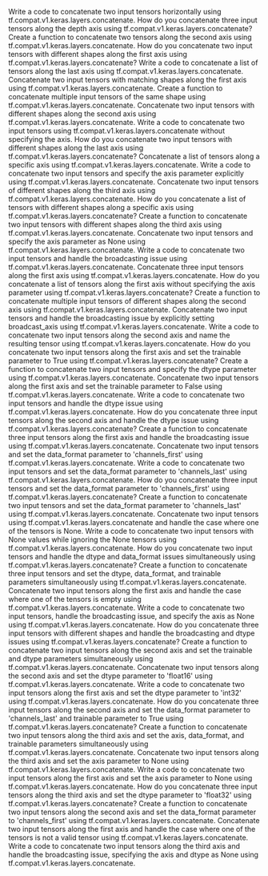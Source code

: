 Write a code to concatenate two input tensors horizontally using tf.compat.v1.keras.layers.concatenate.
How do you concatenate three input tensors along the depth axis using tf.compat.v1.keras.layers.concatenate?
Create a function to concatenate two tensors along the second axis using tf.compat.v1.keras.layers.concatenate.
How do you concatenate two input tensors with different shapes along the first axis using tf.compat.v1.keras.layers.concatenate?
Write a code to concatenate a list of tensors along the last axis using tf.compat.v1.keras.layers.concatenate.
Concatenate two input tensors with matching shapes along the first axis using tf.compat.v1.keras.layers.concatenate.
Create a function to concatenate multiple input tensors of the same shape using tf.compat.v1.keras.layers.concatenate.
Concatenate two input tensors with different shapes along the second axis using tf.compat.v1.keras.layers.concatenate.
Write a code to concatenate two input tensors using tf.compat.v1.keras.layers.concatenate without specifying the axis.
How do you concatenate two input tensors with different shapes along the last axis using tf.compat.v1.keras.layers.concatenate?
Concatenate a list of tensors along a specific axis using tf.compat.v1.keras.layers.concatenate.
Write a code to concatenate two input tensors and specify the axis parameter explicitly using tf.compat.v1.keras.layers.concatenate.
Concatenate two input tensors of different shapes along the third axis using tf.compat.v1.keras.layers.concatenate.
How do you concatenate a list of tensors with different shapes along a specific axis using tf.compat.v1.keras.layers.concatenate?
Create a function to concatenate two input tensors with different shapes along the third axis using tf.compat.v1.keras.layers.concatenate.
Concatenate two input tensors and specify the axis parameter as None using tf.compat.v1.keras.layers.concatenate.
Write a code to concatenate two input tensors and handle the broadcasting issue using tf.compat.v1.keras.layers.concatenate.
Concatenate three input tensors along the first axis using tf.compat.v1.keras.layers.concatenate.
How do you concatenate a list of tensors along the first axis without specifying the axis parameter using tf.compat.v1.keras.layers.concatenate?
Create a function to concatenate multiple input tensors of different shapes along the second axis using tf.compat.v1.keras.layers.concatenate.
Concatenate two input tensors and handle the broadcasting issue by explicitly setting broadcast_axis using tf.compat.v1.keras.layers.concatenate.
Write a code to concatenate two input tensors along the second axis and name the resulting tensor using tf.compat.v1.keras.layers.concatenate.
How do you concatenate two input tensors along the first axis and set the trainable parameter to True using tf.compat.v1.keras.layers.concatenate?
Create a function to concatenate two input tensors and specify the dtype parameter using tf.compat.v1.keras.layers.concatenate.
Concatenate two input tensors along the first axis and set the trainable parameter to False using tf.compat.v1.keras.layers.concatenate.
Write a code to concatenate two input tensors and handle the dtype issue using tf.compat.v1.keras.layers.concatenate.
How do you concatenate three input tensors along the second axis and handle the dtype issue using tf.compat.v1.keras.layers.concatenate?
Create a function to concatenate three input tensors along the first axis and handle the broadcasting issue using tf.compat.v1.keras.layers.concatenate.
Concatenate two input tensors and set the data_format parameter to 'channels_first' using tf.compat.v1.keras.layers.concatenate.
Write a code to concatenate two input tensors and set the data_format parameter to 'channels_last' using tf.compat.v1.keras.layers.concatenate.
How do you concatenate three input tensors and set the data_format parameter to 'channels_first' using tf.compat.v1.keras.layers.concatenate?
Create a function to concatenate two input tensors and set the data_format parameter to 'channels_last' using tf.compat.v1.keras.layers.concatenate.
Concatenate two input tensors using tf.compat.v1.keras.layers.concatenate and handle the case where one of the tensors is None.
Write a code to concatenate two input tensors with None values while ignoring the None tensors using tf.compat.v1.keras.layers.concatenate.
How do you concatenate two input tensors and handle the dtype and data_format issues simultaneously using tf.compat.v1.keras.layers.concatenate?
Create a function to concatenate three input tensors and set the dtype, data_format, and trainable parameters simultaneously using tf.compat.v1.keras.layers.concatenate.
Concatenate two input tensors along the first axis and handle the case where one of the tensors is empty using tf.compat.v1.keras.layers.concatenate.
Write a code to concatenate two input tensors, handle the broadcasting issue, and specify the axis as None using tf.compat.v1.keras.layers.concatenate.
How do you concatenate three input tensors with different shapes and handle the broadcasting and dtype issues using tf.compat.v1.keras.layers.concatenate?
Create a function to concatenate two input tensors along the second axis and set the trainable and dtype parameters simultaneously using tf.compat.v1.keras.layers.concatenate.
Concatenate two input tensors along the second axis and set the dtype parameter to 'float16' using tf.compat.v1.keras.layers.concatenate.
Write a code to concatenate two input tensors along the first axis and set the dtype parameter to 'int32' using tf.compat.v1.keras.layers.concatenate.
How do you concatenate three input tensors along the second axis and set the data_format parameter to 'channels_last' and trainable parameter to True using tf.compat.v1.keras.layers.concatenate?
Create a function to concatenate two input tensors along the third axis and set the axis, data_format, and trainable parameters simultaneously using tf.compat.v1.keras.layers.concatenate.
Concatenate two input tensors along the third axis and set the axis parameter to None using tf.compat.v1.keras.layers.concatenate.
Write a code to concatenate two input tensors along the first axis and set the axis parameter to None using tf.compat.v1.keras.layers.concatenate.
How do you concatenate three input tensors along the third axis and set the dtype parameter to 'float32' using tf.compat.v1.keras.layers.concatenate?
Create a function to concatenate two input tensors along the second axis and set the data_format parameter to 'channels_first' using tf.compat.v1.keras.layers.concatenate.
Concatenate two input tensors along the first axis and handle the case where one of the tensors is not a valid tensor using tf.compat.v1.keras.layers.concatenate.
Write a code to concatenate two input tensors along the third axis and handle the broadcasting issue, specifying the axis and dtype as None using tf.compat.v1.keras.layers.concatenate.